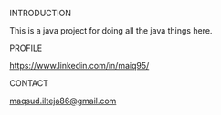 INTRODUCTION

This is a java project for doing all the java things here.

PROFILE

https://www.linkedin.com/in/maiq95/

CONTACT

maqsud.ilteja86@gmail.com
